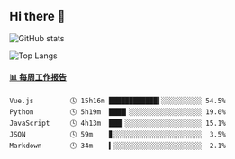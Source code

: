 ## Hi there 👋

![GitHub stats](https://github-readme-stats.orilight.top/api?username=orilights)

![Top Langs](https://github-readme-stats.orilight.top/api/top-langs/?username=orilights&layout=compact)

<!-- waka-box start -->
#### <a href="https://gist.github.com/92c8d5b388768c10efcba86e82b7c4fb" target="_blank">📊 每周工作报告</a>
```text
Vue.js         🕓 15h16m ████████████▌░░░░░░░░░░ 54.5%
Python         🕓 5h19m  ████▎░░░░░░░░░░░░░░░░░░ 19.0%
JavaScript     🕓 4h13m  ███▍░░░░░░░░░░░░░░░░░░░ 15.1%
JSON           🕓 59m    ▊░░░░░░░░░░░░░░░░░░░░░░  3.5%
Markdown       🕓 34m    ▍░░░░░░░░░░░░░░░░░░░░░░  2.1%
```
<!-- Powered by https://github.com/journey-ad/waka-box-go . -->
<!-- waka-box end -->

